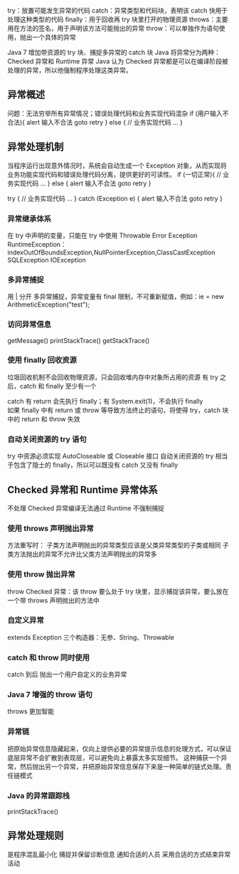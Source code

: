 try：放置可能发生异常的代码
catch：异常类型和代码块，表明该 catch 快用于处理这种类型的代码
finally：用于回收再 try 块里打开的物理资源
throws：主要用在方法的签名，用于声明该方法可能抛出的异常
throw：可以单独作为语句使用，抛出一个具体的异常

Java 7 增加带资源的 try 块、捕捉多异常的 catch 块
Java 将异常分为两种：Checked 异常和 Runtime 异常
Java 认为 Checked 异常都是可以在编译阶段被处理的异常，所以他强制程序处理这类异常。

## 异常概述
问题：无法穷举所有异常情况；错误处理代码和业务实现代码混杂
if (用户输入不合法){
  alert 输入不合法
  goto retry
} else {
  // 业务实现代码
  ...
}

## 异常处理机制
当程序运行出现意外情况时，系统会自动生成一个 Exception 对象，从而实现将业务功能实现代码和错误处理代码分离，提供更好的可读性。
if (一切正常){
  // 业务实现代码
  ...
} else {
  alert 输入不合法
  goto retry
}

try {
  // 业务实现代码
  ...
} catch (Exception e) {
  alert 输入不合法
  goto retry
}

### 异常继承体系
在 try 中声明的变量，只能在 try 中使用
Throwable
  Error
  Exception
    RuntimeException：indexOutOfBoundsException,NullPointerException,ClassCastException
    SQLException
    IOException
    
### 多异常捕捉
用 | 分开
多异常捕捉，异常变量有 final 限制，不可重新赋值，例如：ie = new ArithmeticException("test");

### 访问异常信息
getMessage()
printStackTrace()
getStackTrace()

### 使用 finally 回收资源
垃圾回收机制不会回收物理资源，只会回收堆内存中对象所占用的资源
有 try 之后，catch 和 finally 至少有一个

catch 有 return 会先执行 finally；有 System.exit(1)，不会执行 finally   
如果 finally 中有 return 或 throw 等导致方法终止的语句，将使得 try，catch 块中的 return 和 throw 失效

### 自动关闭资源的 try 语句
try 中资源必须实现 AutoCloseable 或 Closeable 接口
自动关闭资源的 try 相当于包含了隐士的 finally，所以可以既没有 catch 又没有 finally

## Checked 异常和 Runtime 异常体系
不处理 Checked 异常编译无法通过
Runtime 不强制捕捉
### 使用 throws 声明抛出异常
方法重写时：
子类方法声明抛出的异常类型应该是父类异常类型的子类或相同
子类方法抛出的异常不允许比父类方法声明抛出的异常多
### 使用 throw 抛出异常
throw Checked 异常：该 throw 要么处于 try 块里，显示捕捉该异常，要么放在一个带 throws 声明抛出的方法中
### 自定义异常
extends Exception
三个构造器：无参、String、Throwable
### catch 和 throw 同时使用
catch 到后 抛出一个用户自定义的业务异常
### Java 7 增强的 throw 语句
throws 更加智能
### 异常链
把原始异常信息隐藏起来，仅向上提供必要的异常提示信息的处理方式，可以保证底层异常不会扩散到表现层，可以避免向上暴露太多实现细节。
这种捕获一个异常，然后抛出另一个异常，并把原始异常信息保存下来是一种简单的链式处理。责任链模式
### Java 的异常跟踪栈
printStackTrace()

## 异常处理规则
是程序混乱最小化
捕捉并保留诊断信息
通知合适的人员
采用合适的方式结束异常活动



